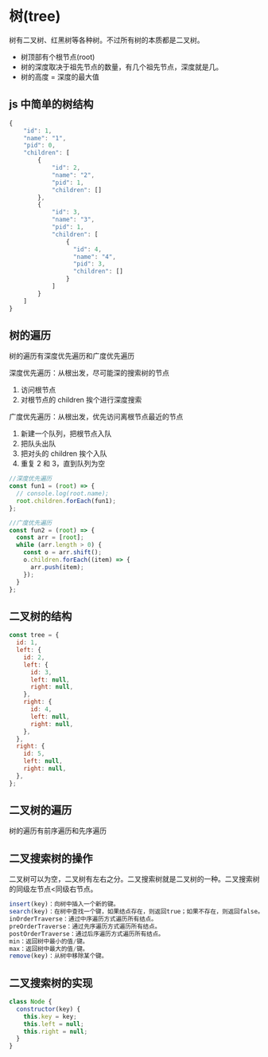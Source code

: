 # 树(tree)

树有二叉树、红黑树等各种树。不过所有树的本质都是二叉树。

- 树顶部有个根节点(root)
- 树的深度取决于祖先节点的数量，有几个祖先节点，深度就是几。
- 树的高度 = 深度的最大值

## js 中简单的树结构

```js
{
    "id": 1,
    "name": "1",
    "pid": 0,
    "children": [
        {
            "id": 2,
            "name": "2",
            "pid": 1,
            "children": []
        },
        {
            "id": 3,
            "name": "3",
            "pid": 1,
            "children": [
                {
                  "id": 4,
                  "name": "4",
                  "pid": 3,
                  "children": []
                }
            ]
        }
    ]
}
```

## 树的遍历

树的遍历有深度优先遍历和广度优先遍历

深度优先遍历：从根出发，尽可能深的搜索树的节点

1. 访问根节点
2. 对根节点的 children 挨个进行深度搜索

广度优先遍历：从根出发，优先访问离根节点最近的节点

1. 新建一个队列，把根节点入队
2. 把队头出队
3. 把对头的 children 挨个入队
4. 重复 2 和 3，直到队列为空

```js
//深度优先遍历
const fun1 = (root) => {
  // console.log(root.name);
  root.children.forEach(fun1);
};

//广度优先遍历
const fun2 = (root) => {
  const arr = [root];
  while (arr.length > 0) {
    const o = arr.shift();
    o.children.forEach((item) => {
      arr.push(item);
    });
  }
};
```

## 二叉树的结构

```js
const tree = {
  id: 1,
  left: {
    id: 2,
    left: {
      id: 3,
      left: null,
      right: null,
    },
    right: {
      id: 4,
      left: null,
      right: null,
    },
  },
  right: {
    id: 5,
    left: null,
    right: null,
  },
};
```

## 二叉树的遍历

树的遍历有前序遍历和先序遍历

## 二叉搜索树的操作

二叉树可以为空，二叉树有左右之分。二叉搜索树就是二叉树的一种。二叉搜索树的同级左节点<同级右节点。

```js
insert(key)：向树中插入一个新的键。
search(key)：在树中查找一个键，如果结点存在，则返回true；如果不存在，则返回false。
inOrderTraverse：通过中序遍历方式遍历所有结点。
preOrderTraverse：通过先序遍历方式遍历所有结点。
postOrderTraverse：通过后序遍历方式遍历所有结点。
min：返回树中最小的值/键。
max：返回树中最大的值/键。
remove(key)：从树中移除某个键。
```

## 二叉搜索树的实现

```js
class Node {
  constructor(key) {
    this.key = key;
    this.left = null;
    this.right = null;
  }
}
```
